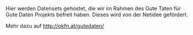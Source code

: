  
Hier werden Datensets gehostet, die wir im Rahmen des Gute Taten für Gute Daten Projekts befreit haben. Dieses wird von der Netidee gefördert. 

Mehr dazu auf http://okfn.at/gutedaten/


